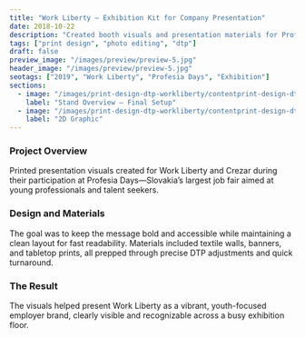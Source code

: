 ```yaml
---
title: "Work Liberty – Exhibition Kit for Company Presentation"
date: 2018-10-22
description: "Created booth visuals and presentation materials for Profesia Days event participation."
tags: ["print design", "photo editing", "dtp"]
draft: false
preview_image: "/images/preview/preview-5.jpg"
header_image: "/images/preview/preview-5.jpg"
seotags: ["2019", "Work Liberty", "Profesia Days", "Exhibition"]
sections:
  - image: "/images/print-design-dtp-workliberty/contentprint-design-dtp-workliberty-1.jpg"
    label: "Stand Overview – Final Setup"
  - image: "/images/print-design-dtp-workliberty/contentprint-design-dtp-workliberty-2.jpg"
    label: "2D Graphic"
---
```


### Project Overview

Printed presentation visuals created for Work Liberty and Crezar during their participation at Profesia Days—Slovakia’s largest job fair aimed at young professionals and talent seekers.

### Design and Materials

The goal was to keep the message bold and accessible while maintaining a clean layout for fast readability. Materials included textile walls, banners, and tabletop prints, all prepped through precise DTP adjustments and quick turnaround.

### The Result

The visuals helped present Work Liberty as a vibrant, youth-focused employer brand, clearly visible and recognizable across a busy exhibition floor.
